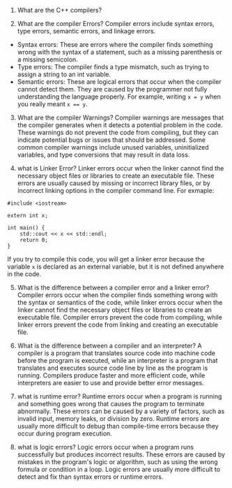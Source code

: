 1. What are the C++ compilers?

2. What are the compiler Errors?
   Compiler errors include syntax errors, type errors, semantic errors, and linkage errors.

- Syntax errors: These are errors where the compiler finds something wrong with the syntax of a statement, such as a missing parenthesis or a missing semicolon.
- Type errors: The compiler finds a type mismatch, such as trying to assign a string to an int variable.
- Semantic errors: These are logical errors that occur when the compiler cannot detect them. They are caused by the programmer not fully understanding the language properly. For example, writing `x = y` when you really meant `x == y`.

3. What are the compiler Warnings?
   Compiler warnings are messages that the compiler generates when it detects a potential problem in the code. These warnings do not prevent the code from compiling, but they can indicate potential bugs or issues that should be addressed. Some common compiler warnings include unused variables, uninitialized variables, and type conversions that may result in data loss.

4. what is Linker Error?
   Linker errors occur when the linker cannot find the necessary object files or libraries to create an executable file. These errors are usually caused by missing or incorrect library files, or by incorrect linking options in the compiler command line.
   For exmaple:

```
#include <iostream>

extern int x;

int main() {
    std::cout << x << std::endl;
    return 0;
}
```

If you try to compile this code, you will get a linker error because the variable `x` is declared as an external variable, but it is not defined anywhere in the code.

5. What is the difference between a compiler error and a linker error?
   Compiler errors occur when the compiler finds something wrong with the syntax or semantics of the code, while linker errors occur when the linker cannot find the necessary object files or libraries to create an executable file. Compiler errors prevent the code from compiling, while linker errors prevent the code from linking and creating an executable file.

6. What is the difference between a compiler and an interpreter?
   A compiler is a program that translates source code into machine code before the program is executed, while an interpreter is a program that translates and executes source code line by line as the program is running. Compilers produce faster and more efficient code, while interpreters are easier to use and provide better error messages.

7. what is runtime error?
   Runtime errors occur when a program is running and something goes wrong that causes the program to terminate abnormally. These errors can be caused by a variety of factors, such as invalid input, memory leaks, or division by zero. Runtime errors are usually more difficult to debug than compile-time errors because they occur during program execution.

8. what is logic errors?
   Logic errors occur when a program runs successfully but produces incorrect results. These errors are caused by mistakes in the program's logic or algorithm, such as using the wrong formula or condition in a loop. Logic errors are usually more difficult to detect and fix than syntax errors or runtime errors.
